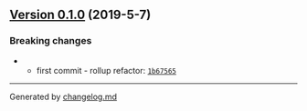 ## [Version 0.1.0](https://github.com/:blackmirror1980/es6-module-seed/releases/tag/v0.1.0) (2019-5-7)

### Breaking changes

- - first commit - rollup refactor: [`1b67565`](https://github.com/:blackmirror1980/es6-module-seed/commit/1b67565)

---

Generated by [changelog.md](https://github.com/egoist/changelog.md)

